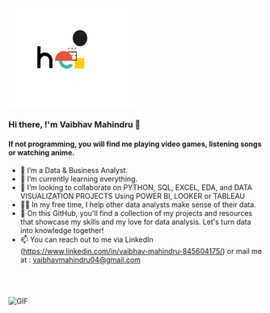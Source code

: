<img align="center" src="https://github.com/vaibhavmahindru/vaibhavmahindru/blob/master/hello.gif" alt="alt text" width="250" height="200" />

### Hi there, !'m Vaibhav Mahindru 👋

#### If not programming, you will find me playing video games, listening songs or watching anime.


- 🔭 I’m a Data & Business Analyst.
- 🧠 I’m currently learning everything.
- 🤝 I’m looking to collaborate on PYTHON, SQL, EXCEL, EDA, and DATA VISUALIZATION PROJECTS Using POWER BI, LOOKER or TABLEAU
- 👩‍💻 In my free time, I help other data analysts make sense of their data.
- 🌱 On this GitHub, you'll find a collection of my projects and resources that showcase my skills and my love for data analysis. Let's turn data into knowledge together!
- 📫 You can reach out to me via LinkedIn (https://www.linkedin.com/in/vaibhav-mahindru-845604175/) or mail me at : vaibhavmahindru04@gmail.com

<br><br><br>
<img align="left" alt="GIF" src="https://media.giphy.com/media/ZVik7pBtu9dNS/giphy.gif"  />

<br><br><br>




